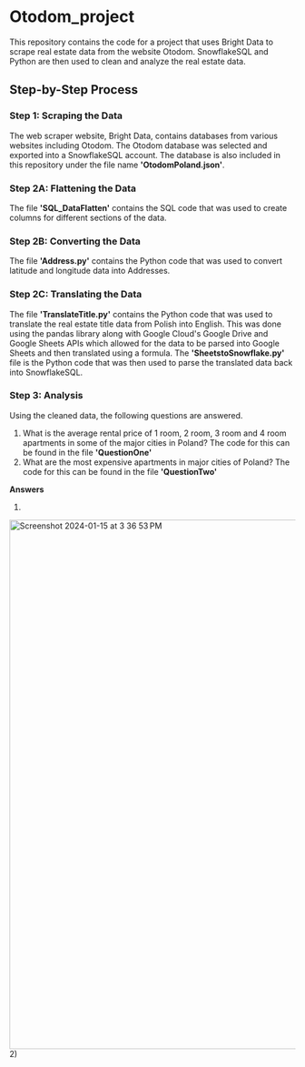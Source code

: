 # Otodom_project
This repository contains the code for a project that uses Bright Data to scrape real estate data from the website Otodom. SnowflakeSQL and Python are then used to clean and analyze the real estate data. 

## Step-by-Step Process 

### Step 1: Scraping the Data
The web scraper website, Bright Data, contains databases from various websites including Otodom. The Otodom database was selected and exported into a SnowflakeSQL account. The database is also included in this repository under the file name **'OtodomPoland.json'**.

### Step 2A: Flattening the Data
The file **'SQL_DataFlatten'** contains the SQL code that was used to create columns for different sections of the data.

### Step 2B: Converting the Data
The file **'Address.py'** contains the Python code that was used to convert latitude and longitude data into Addresses.

### Step 2C: Translating the Data
The file **'TranslateTitle.py'** contains the Python code that was used to translate the real estate title data from Polish into English. This was done using the pandas library along with Google Cloud's Google Drive and Google Sheets APIs which allowed for the data to be parsed into Google Sheets and then translated using a formula. The **'SheetstoSnowflake.py'** file is the Python code that was then used to parse the translated data back into SnowflakeSQL. 

### Step 3: Analysis 
Using the cleaned data, the following questions are answered.

1) What is the average rental price of 1 room, 2 room, 3 room and 4 room apartments in some of the major cities in Poland? The code for this can be found in the file **'QuestionOne'**
2) What are the most expensive apartments in major cities of Poland? The code for this can be found in the file **'QuestionTwo'**

**Answers**


1)
 <img width="931" alt="Screenshot 2024-01-15 at 3 36 53 PM" src="https://github.com/fzlsyed/Otodom_project/assets/138619462/31ab0175-1646-4666-8b0a-1d59ae92a5b4">
2)
